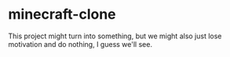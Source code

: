 # minecraft-clone
This project might turn into something, but we might also just lose motivation and do nothing, I guess we'll see.
